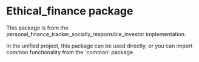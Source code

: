 # Ethical_finance package
    
This package is from the personal_finance_tracker_socially_responsible_investor implementation.

In the unified project, this package can be used directly, or you can import common
functionality from the 'common' package.
